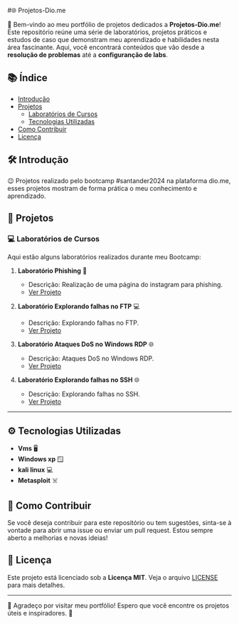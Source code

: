 #🌐 Projetos-Dio.me


👋 Bem-vindo ao meu portfólio de projetos dedicados a **Projetos-Dio.me**! Este repositório reúne uma série de laboratórios, projetos práticos e estudos de caso que demonstram meu aprendizado e habilidades nesta área fascinante. Aqui, você encontrará conteúdos que vão desde a **resolução de problemas** até a **configuranção de labs**.

## 📚 Índice

- [Introdução](#introdução)
- [Projetos](#projetos)
  - [Laboratórios de Cursos](#laboratórios-de-cursos)
   - [Tecnologias Utilizadas](#tecnologias-utilizadas)
- [Como Contribuir](#como-contribuir)
- [Licença](#licença)

## 🛠️ Introdução

:wink: Projetos realizado pelo bootcamp #santander2024 na plataforma dio.me, esses projetos mostram de forma prática o meu conhecimento e aprendizado.

## 📁 Projetos

### 💻 Laboratórios de Cursos

 Aqui estão alguns laboratórios realizados durante meu Bootcamp:

1. **Laboratório Phishing** 🚀
   - Descrição: Realização de uma página do instagram para phishing.
   - [Ver Projeto](https://github.com/EdcarlosdeJesus/cibersecurity-desafio-phishing)

2. **Laboratório Explorando falhas no FTP** 💻
   - Descrição: Explorando falhas no FTP.
   - [Ver Projeto](https://github.com/EdcarlosdeJesus/Explorando-falhas-no-FTP)

3. **Laboratório Ataques DoS no Windows RDP** 🌐
   - Descrição:  Ataques DoS no Windows RDP.
   - [Ver Projeto](https://github.com/EdcarlosdeJesus/Ataques-DoS-no-Windows-RDP)
  
3. **Laboratório Explorando falhas no SSH** 🌐
   - Descrição: Explorando falhas no SSH.
   - [Ver Projeto]( )

---
 

## ⚙️ Tecnologias Utilizadas

- **Vms** 🖥️
- **Windows xp** :window:
- **kali linux** :computer:
- **Metasploit** :skull_and_crossbones:
 

## 🤝 Como Contribuir

Se você deseja contribuir para este repositório ou tem sugestões, sinta-se à vontade para abrir uma issue ou enviar um pull request. Estou sempre aberto a melhorias e novas ideias!

## 📜 Licença

Este projeto está licenciado sob a **Licença MIT**. Veja o arquivo [LICENSE](LICENSE) para mais detalhes.

---

🙏 Agradeço por visitar meu portfólio! Espero que você encontre os projetos úteis e inspiradores. 🌟
